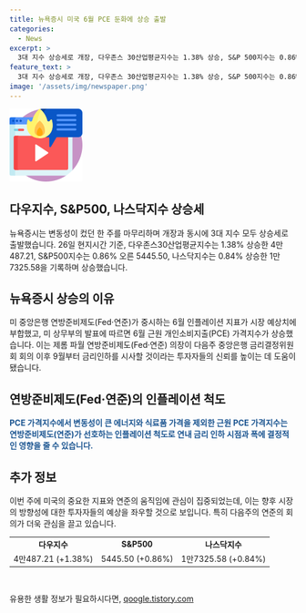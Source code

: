 ```yaml
---
title: 뉴욕증시 미국 6월 PCE 둔화에 상승 출발
categories:
  - News
excerpt: >
  3대 지수 상승세로 개장, 다우존스 30산업평균지수는 1.38% 상승, S&P 500지수는 0.86%, 나스닥지수는 0.84% 상승. 6월 근원 개인소비지출(PCE) 가격지수 시장 예상치와 부합, 연방준비제도가 선호하는 인플레이션 척도로 관심. 연준 의장 발언으로 9월부터 금리인하 시사 가능성, 투자자들의 신뢰 높아져.
feature_text: >
  3대 지수 상승세로 개장, 다우존스 30산업평균지수는 1.38% 상승, S&P 500지수는 0.86%, 나스닥지수는 0.84% 상승. 6월 근원 개인소비지출(PCE) 가격지수 시장 예상치와 부합, 연방준비제도가 선호하는 인플레이션 척도로 관심. 연준 의장 발언으로 9월부터 금리인하 시사 가능성, 투자자들의 신뢰 높아져.
image: '/assets/img/newspaper.png'
---
```


<p><img src="/assets/img/news.png" alt="rentncar 속보" /></p>

<h2 data-ke-size="size26">다우지수, S&P500, 나스닥지수 상승세</h2>

<p data-ke-size="size16">뉴욕증시는 변동성이 컸던 한 주를 마무리하며 개장과 동시에 3대 지수 모두 상승세로 출발했습니다. 26일 현지시간 기준, 다우존스30산업평균지수는 1.38% 상승한 4만487.21, S&P500지수는 0.86% 오른 5445.50, 나스닥지수는 0.84% 상승한 1만7325.58을 기록하며 상승했습니다.</p>

<h2 data-ke-size="size26">뉴욕증시 상승의 이유</h2>

<p data-ke-size="size16">미 중앙은행 연방준비제도(Fed·연준)가 중시하는 6월 인플레이션 지표가 시장 예상치에 부합했고, 미 상무부의 발표에 따르면 6월 근원 개인소비지출(PCE) 가격지수가 상승했습니다. 이는 제롬 파월 연방준비제도(Fed·연준) 의장이 다음주 중앙은행 금리결정위원회 회의 이후 9월부터 금리인하를 시사할 것이라는 투자자들의 신뢰를 높이는 데 도움이 됐습니다.</p>

<h2 data-ke-size="size26">연방준비제도(Fed·연준)의 인플레이션 척도</h2>

<p data-ke-size="size16"><b><span style="color: #1a5490;">PCE 가격지수에서 변동성이 큰 에너지와 식료품 가격을 제외한 근원 PCE 가격지수는 연방준비제도(연준)가 선호하는 인플레이션 척도로 연내 금리 인하 시점과 폭에 결정적인 영향을 줄 수 있습니다.</span></b></p>

<h2 data-ke-size="size26">추가 정보</h2>

<p data-ke-size="size16">이번 주에 미국의 중요한 지표와 연준의 움직임에 관심이 집중되었는데, 이는 향후 시장의 방향성에 대한 투자자들의 예상을 좌우할 것으로 보입니다. 특히 다음주의 연준의 회의가 더욱 관심을 끌고 있습니다.</p>

<table>
    <tbody>
        <tr>
            <td style="text-align: center; height: 17px;"><b>다우지수</b></td>
            <td style="text-align: center; height: 17px;"><b>S&P500</b></td>
            <td style="text-align: center; height: 17px;"><b>나스닥지수</b></td>
        </tr>
        <tr>
            <td style="text-align: center; height: 17px;">4만487.21 (+1.38%)</td>
            <td style="text-align: center; height: 17px;">5445.50 (+0.86%)</td>
            <td style="text-align: center; height: 17px;">1만7325.58 (+0.84%)</td>
        </tr>
    </tbody>
</table>

<p data-ke-size="size16">&nbsp;</p>
유용한 생활 정보가 필요하시다면, <a href="https://qoogle.tistory.com" rel="dofollow">qoogle.tistory.com</a>


